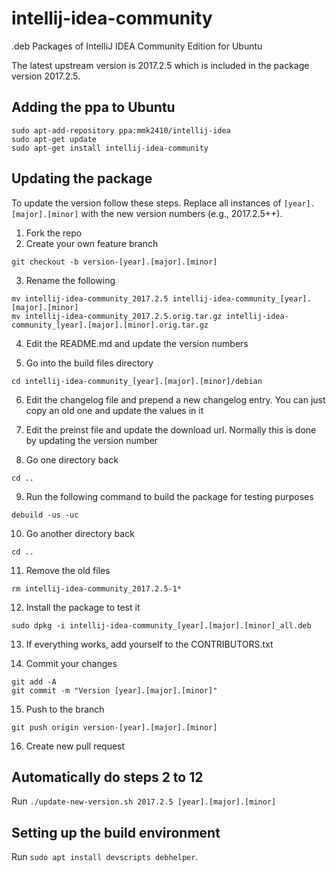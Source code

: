 # intellij-idea-community
.deb Packages of IntelliJ IDEA Community Edition for Ubuntu

The latest upstream version is 2017.2.5 which is included in the package version 2017.2.5.

## Adding the ppa to Ubuntu

```
sudo apt-add-repository ppa:mmk2410/intellij-idea
sudo apt-get update
sudo apt-get install intellij-idea-community
```

## Updating the package

To update the version follow these steps. Replace all instances of `[year].[major].[minor]` with the new version numbers (e.g., 2017.2.5++).

 1. Fork the repo
 2. Create your own feature branch

 ```
 git checkout -b version-[year].[major].[minor]
 ```

 3. Rename the following

 ```
 mv intellij-idea-community_2017.2.5 intellij-idea-community_[year].[major].[minor]
 mv intellij-idea-community_2017.2.5.orig.tar.gz intellij-idea-community_[year].[major].[minor].orig.tar.gz
 ```

 4. Edit the README.md and update the version numbers

 5. Go into the build files directory

 ```
 cd intellij-idea-community_[year].[major].[minor]/debian
 ```

 6. Edit the changelog file and prepend a new changelog entry. You can just copy an old one and update the values in it

 7. Edit the preinst file and update the download url. Normally this is done by updating the version number

 8. Go one directory back

 ```
 cd ..
 ```

 9. Run the following command to build the package for testing purposes

 ```
 debuild -us -uc
 ```

 10. Go another directory back

 ```
 cd ..
 ```

 11. Remove the old files

 ```
 rm intellij-idea-community_2017.2.5-1*
 ```

 12. Install the package to test it

 ```
 sudo dpkg -i intellij-idea-community_[year].[major].[minor]_all.deb
 ```

 13. If everything works, add yourself to the CONTRIBUTORS.txt

 14. Commit your changes

 ```
 git add -A
 git commit -m "Version [year].[major].[minor]"
 ```

 15. Push to the branch

 ```
 git push origin version-[year].[major].[minor]
 ```

 16. Create new pull request

## Automatically do steps 2 to 12

Run `./update-new-version.sh 2017.2.5 [year].[major].[minor]`

## Setting up the build environment

Run `sudo apt install devscripts debhelper`.
